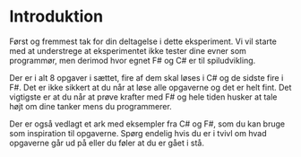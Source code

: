 # Introduktion
Først og fremmest tak for din deltagelse i dette eksperiment. Vi vil starte med at understrege at eksperimentet ikke tester dine evner som programmør, men derimod hvor egnet F# og C# er til spiludvikling.

Der er i alt 8 opgaver i sættet, fire af dem skal løses i C# og de sidste fire i F#. Det er ikke sikkert at du når at løse alle opgaverne og det er helt fint. Det vigtigste er at du når at prøve krafter med F# og hele tiden husker at tale højt om dine tanker mens du programmerer.

Der er også vedlagt et ark med eksempler fra C# og F#, som du kan bruge som inspiration til opgaverne. Spørg endelig hvis du er i tvivl om hvad opgaverne går ud på eller du føler at du er gået i stå.